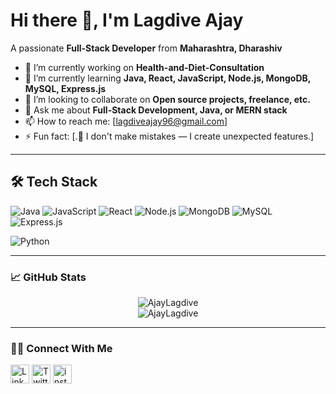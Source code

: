 # Hi there 👋, I'm Lagdive Ajay

A passionate **Full-Stack Developer** from **Maharashtra, Dharashiv**

- 🌱 I’m currently working on **Health-and-Diet-Consultation**
- 🌱 I’m currently learning **Java, React, JavaScript, Node.js, MongoDB, MySQL, Express.js**
- 🤝 I’m looking to collaborate on **Open source projects, freelance, etc.**
- 💬 Ask me about **Full-Stack Development, Java, or MERN stack**
- 📫 How to reach me: [lagdiveajay96@gmail.com]
- ⚡ Fun fact: [.🐞 I don't make mistakes — I create unexpected features.]

---

## 🛠️ Tech Stack

![Java](https://img.shields.io/badge/Java-007396?style=for-the-badge&logo=java&logoColor=white)
![JavaScript](https://img.shields.io/badge/JavaScript-F7DF1E?style=for-the-badge&logo=javascript&logoColor=black)
![React](https://img.shields.io/badge/React-20232A?style=for-the-badge&logo=react&logoColor=61DAFB)
![Node.js](https://img.shields.io/badge/Node.js-339933?style=for-the-badge&logo=node-dot-js&logoColor=white)
![MongoDB](https://img.shields.io/badge/MongoDB-4EA94B?style=for-the-badge&logo=mongodb&logoColor=white)
![MySQL](https://img.shields.io/badge/MySQL-00000F?style=for-the-badge&logo=mysql&logoColor=white)
![Express.js](https://img.shields.io/badge/Express.js-000000?style=for-the-badge&logo=express&logoColor=white)

![Python](https://img.shields.io/badge/Python-3776AB?style=for-the-badge&logo=python&logoColor=white)




---

### 📈 GitHub Stats

<p align="center">
  <img src="https://github-readme-stats.vercel.app/api?username=AjayLagdive&show_icons=true&theme=radical" alt="AjayLagdive" />
  <br/>
  <img src="https://github-readme-streak-stats.herokuapp.com/?user=AjayLagdive&theme=radical" alt="AjayLagdive" />
</p>

---

### 🧑‍💻 Connect With Me

<p align="left">
  <a href="https://linkedin.com/in/ajaylagdive" target="blank"><img align="center" src="https://cdn-icons-png.flaticon.com/512/174/174857.png" alt="LinkedIn" height="30" width="30" /></a>
  <a href="https://twitter.com/yourhandle" target="blank"><img align="center" src="https://cdn-icons-png.flaticon.com/512/733/733579.png" alt="Twitter" height="30" width="30" /></a>
  <a href="https://instagram.com/_aabhi45_?igsh=MTJndzBvMWN3cTJpOQ==" target="blank"><img align="center" src="https://images.icon-icons.com/836/PNG/512/Instagram_icon-icons.com_66804.png" alt="instagram" height="30" width="30" /></a>
</p>

